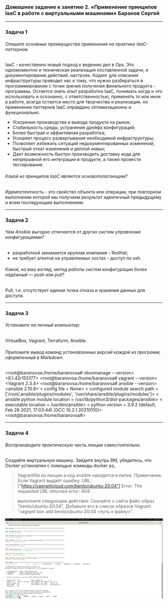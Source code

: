 ### Домашнее задание к занятию 2. «Применение принципов IaaC в работе с виртуальными машинами» Баранов Сергей


---


### Задача 1

###### Опишите основные преимущества применения на практике IaaC-паттернов.

IaaC - качественно новый подход к ведению дел в Ops. Это одномоментно и техническая реализация поставленной задачи, и документирование действий, настроек. Кодинг для описания инфраструктуры приводит нас к тому, что нужно разбираться в программировании с точки зрения получения финального продукта - программы. Остается знать опыт разработки IaaC, понимать когда и что использовать и осознанно, с ответственностью, применять то или иное в работе, всегда остается место для творчества и реализации, но применение паттернов IaaC оправдано оптимизационно и функционально.

- Ускорение производства и вывода продукта на рынок;
- Стабильность среды, устранение дрейфа конфигураций;
- Более быстрая и эффективная разработка;
- Ускоряет процесс развертывания необходимой инфраструктуры;
- Позволяет избежать ситуаций недокументированных изменений, быстрый откат изменений и деплой новых;
- Дает возможность быстро производить доставку кода для непрерывной его интеграции в продукте, а также провести тестирование.


###### Какой из принципов IaaC является основополагающим?

Идемпотентность - это свойство объекта или операции, при повторном выполнении которой мы получаем результат идентичный предыдущему и всем  последующим выполнениям.


---


### Задача 2 

###### Чем Ansible выгодно отличается от других систем управление конфигурациями?

- разработкой занимается крупная компания - RedHat;
- не требует агентов на управляемых хостах - доступ по ssh.


###### Какой, на ваш взгляд, метод работы систем конфигурации более надёжный — push или pull?

Pull, т.к. отсутствует единая точка отказа и хранения данных для доступа.


---


### Задача 3

###### Установите на личный компьютер:

VirtualBox,
Vagrant,
Terraform,
Ansible.

###### Приложите вывод команд установленных версий каждой из программ, оформленный в Markdown.

<root@baranovsa:/home/baranovsa# vboxmanage --version>
<6.1.42r155177>
<root@baranovsa:/home/baranovsa# vagrant --version>
<Vagrant 2.3.4>
<root@baranovsa:/home/baranovsa# ansible --version>
<ansible 2.10.8>
<  config file = None>
<  configured module search path = ['/root/.ansible/plugins/modules', '/usr/share/ansible/plugins/modules']>
<  ansible python module location = /usr/lib/python3/dist-packages/ansible>
<  executable location = /usr/bin/ansible>
<  python version = 3.9.2 (default, Feb 28 2021, 17:03:44) [GCC 10.2.1 20210110]>
<root@baranovsa:/home/baranovsa#>


---


### Задача 4


###### Воспроизведите практическую часть лекции самостоятельно.

Создайте виртуальную машину. Зайдите внутрь ВМ, убедитесь, что Docker установлен с помощью команды docker ps,

>Vagrantfile из лекции и код ansible находятся в папке.
>Примечание. Если Vagrant выдаёт ошибку:
>URL: ["https://vagrantcloud.com/bento/ubuntu-20.04"] 
>Error: The requested URL returned error: 404:

>выполните следующие действия:
>Скачайте с сайта файл-образ "bento/ubuntu-20.04".
>Добавьте его в список образов Vagrant: "vagrant box add bento/ubuntu-20.04 <путь к файлу>".

![monitoring](https://github.com/12sergey12/IaaC/blob/main/images/%D0%BE%D1%82%D0%B2%D0%B5%D1%824%20%D0%B7%D0%B0%D0%B4%D0%B0%D0%BD%D0%B8%D0%B5.png)
